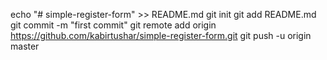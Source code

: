 echo "# simple-register-form" >> README.md
git init
git add README.md
git commit -m "first commit"
git remote add origin https://github.com/kabirtushar/simple-register-form.git
git push -u origin master
